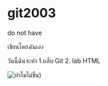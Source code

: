 # git2003
do not have

เขียนโดย*ฉันเอง*

วันนี้ฉันจะทำ
1.เเล็บ Git
2. lab HTML

![ทำไมไม่ขึ้น](https://encrypted-tbn0.gstatic.com/images?q=tbn:ANd9GcSBZVuHlHZy2MqKNmhvE1z7xq2rQc13yXdATA&usqp=CAU))
